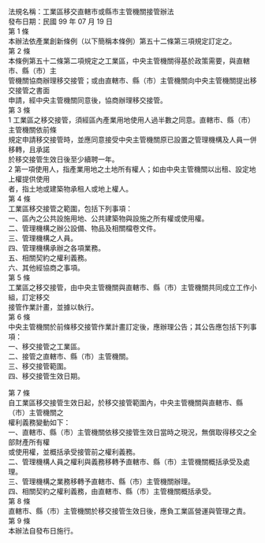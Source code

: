 法規名稱：工業區移交直轄市或縣市主管機關接管辦法  
發布日期：民國 99 年 07 月 19 日  
第 1 條  
本辦法依產業創新條例（以下簡稱本條例）第五十二條第三項規定訂定之。  
第 2 條  
本條例第五十二條第二項規定之工業區，中央主管機關得基於政策需要，與直轄市、縣（市）主  
管機關協商辦理移交接管；或由直轄市、縣（市）主管機關向中央主管機關提出移交接管之書面  
申請，經中央主管機關同意後，協商辦理移交接管。  
第 3 條  
1 工業區之移交接管，須經區內產業用地使用人過半數之同意。直轄市、縣（市）主管機關依前條  
規定申請移交接管時，並應同意接受中央主管機關原已設置之管理機構及人員一併移轉，且承諾  
於移交接管生效日後至少續聘一年。  
2 第一項使用人，指產業用地之土地所有權人；如由中央主管機關以出租、設定地上權提供使用  
者，指土地或建築物承租人或地上權人。  
第 4 條  
工業區移交接管之範圍，包括下列事項：  
一、區內之公共設施用地、公共建築物與設施之所有權或使用權。  
二、管理機構之辦公設備、物品及相關檔卷文件。  
三、管理機構之人員。  
四、管理機構承辦之各項業務。  
五、相關契約之權利義務。  
六、其他經協商之事項。  
第 5 條  
工業區之移交接管，由中央主管機關與直轄市、縣（市）主管機關共同成立工作小組，訂定移交  
接管作業計畫，並據以執行。  
第 6 條  
中央主管機關於前條移交接管作業計畫訂定後，應辦理公告；其公告應包括下列事項：  
一、移交接管之工業區。  
二、接管之直轄市、縣（市）主管機關。  
三、移交接管範圍。  
四、移交接管生效日期。  


第 7 條  
自工業區移交接管生效日起，於移交接管範圍內，中央主管機關與直轄市、縣（市）主管機關之  
權利義務變動如下：  
一、直轄市、縣（市）主管機關依移交接管生效日當時之現況，無償取得移交之全部財產所有權  
或使用權，並概括承受接管前之權利義務。  
二、管理機構人員之權利與義務移轉予直轄市、縣（市）主管機關概括承受及處理。  
三、管理機構之業務移轉予直轄市、縣（市）主管機關辦理。  
四、相關契約之權利義務，由直轄市、縣（市）主管機關概括承受。  
第 8 條  
直轄市、縣（市）主管機關於移交接管生效日後，應負工業區營運與管理之責。  
第 9 條  
本辦法自發布日施行。  


